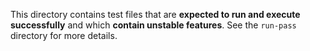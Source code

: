 This directory contains test files that are **expected to run and
execute successfully** and which **contain unstable features**. See
the `run-pass` directory for more details.
